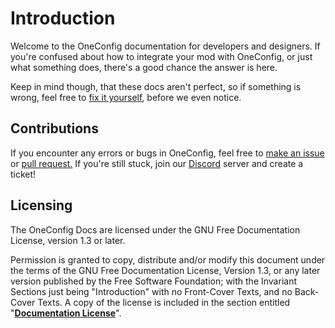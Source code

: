 # Introduction

Welcome to the OneConfig documentation for developers and designers. If you're confused about how to integrate your mod with OneConfig, or just what something does, there's a good chance the answer is here.

Keep in mind though, that these docs aren't perfect, so if something is wrong, feel free to [fix it yourself](https://github.com/Polyfrost/OneConfig-Documentation/), before we even notice.

## Contributions

If you encounter any errors or bugs in OneConfig, feel free to [make an issue](https://github.com/Polyfrost/OneConfig/issues) or [pull request.](https://github.com/Polyfrost/OneConfig/pulls) If you're still stuck, join our [Discord](https://polyfrost.cc/discord/) server and create a ticket!

## Licensing

The OneConfig Docs are licensed under the GNU Free Documentation License, version 1.3 or later.

Permission is granted to copy, distribute and/or modify this document under the terms of the GNU Free Documentation License, Version 1.3, or any later version published by the Free Software Foundation; with the Invariant Sections just being "Introduction" with no Front-Cover Texts, and no Back-Cover Texts. A copy of the license is included in the section entitled "[**Documentation License**](documentation-license.md)".&#x20;

